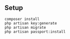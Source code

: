 ## Setup

`composer install`  
`php artisan key:generate`  
`php artisan migrate`  
`php artisan passport:install`  